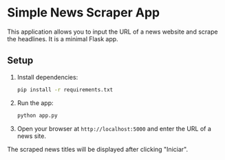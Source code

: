 # Simple News Scraper App

This application allows you to input the URL of a news website and scrape the headlines.
It is a minimal Flask app.

## Setup

1. Install dependencies:
   ```bash
   pip install -r requirements.txt
   ```
2. Run the app:
   ```bash
   python app.py
   ```
3. Open your browser at `http://localhost:5000` and enter the URL of a news site.

The scraped news titles will be displayed after clicking "Iniciar".
